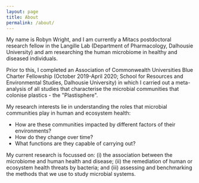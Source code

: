 ```yaml
---
layout: page
title: About
permalink: /about/
---
```


My name is Robyn Wright, and I am currently a Mitacs postdoctoral research fellow in the Langille Lab (Department of Pharmacology, Dalhousie University) and am researching the human microbiome in healthy and diseased individuals. 

Prior to this, I completed an Association of Commonwealth Universities Blue Charter Fellowship (October 2019-April 2020; School for Resources and Environmental Studies, Dalhousie University) in which I carried out a meta-analysis of all studies that characterise the microbial communities that colonise plastics - the "Plastisphere". 

My research interests lie in understanding the roles that microbial communities play in human and ecosystem health:
- How are these communities impacted by different factors of their environments? 
- How do they change over time? 
- What functions are they capable of carrying out?

My current research is focussed on: (i) the association between the microbiome and human health and disease; (ii) the remediation of human or ecosystem health threats by bacteria; and (iii) assessing and benchmarking the methods that we use to study microbial systems. 
